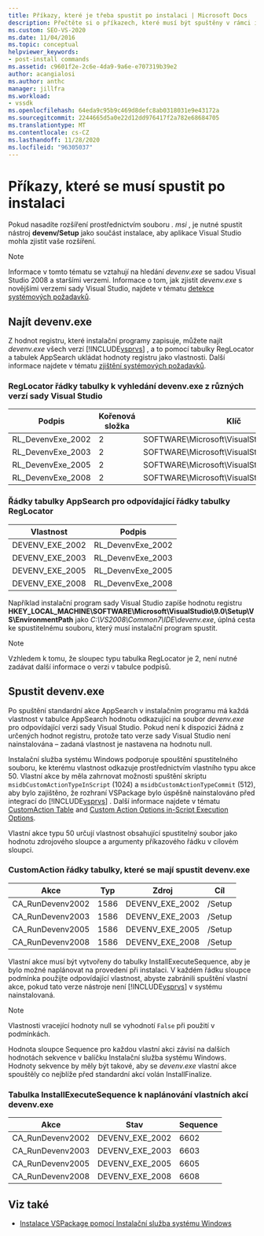 ```yaml
---
title: Příkazy, které je třeba spustit po instalaci | Microsoft Docs
description: Přečtěte si o příkazech, které musí být spuštěny v rámci instalace rozšíření nasazeného pomocí souboru. msi v aplikaci Visual Studio.
ms.custom: SEO-VS-2020
ms.date: 11/04/2016
ms.topic: conceptual
helpviewer_keywords:
- post-install commands
ms.assetid: c9601f2e-2c6e-4da9-9a6e-e707319b39e2
author: acangialosi
ms.author: anthc
manager: jillfra
ms.workload:
- vssdk
ms.openlocfilehash: 64eda9c95b9c469d8defc8ab0318031e9e43172a
ms.sourcegitcommit: 2244665d5a0e22d12dd976417f2a782e68684705
ms.translationtype: MT
ms.contentlocale: cs-CZ
ms.lasthandoff: 11/28/2020
ms.locfileid: "96305037"
---
```

# <a name="commands-that-must-be-run-after-installation"></a>Příkazy, které se musí spustit po instalaci
Pokud nasadíte rozšíření prostřednictvím souboru *. msi* , je nutné spustit nástroj **devenv/Setup** jako součást instalace, aby aplikace Visual Studio mohla zjistit vaše rozšíření.

> [!NOTE]
> Informace v tomto tématu se vztahují na hledání *devenv.exe* se sadou Visual Studio 2008 a staršími verzemi. Informace o tom, jak zjistit *devenv.exe* s novějšími verzemi sady Visual Studio, najdete v tématu [detekce systémových požadavků](../../extensibility/internals/detecting-system-requirements.md).

## <a name="find-devenvexe"></a>Najít devenv.exe
 Z hodnot registru, které instalační programy zapisuje, můžete najít *devenv.exe* všech verzí [!INCLUDE[vsprvs](../../code-quality/includes/vsprvs_md.md)] , a to pomocí tabulky RegLocator a tabulek AppSearch ukládat hodnoty registru jako vlastnosti. Další informace najdete v tématu [zjištění systémových požadavků](../../extensibility/internals/detecting-system-requirements.md).

### <a name="reglocator-table-rows-to-locate-devenvexe-from-different-versions-of-visual-studio"></a>RegLocator řádky tabulky k vyhledání devenv.exe z různých verzí sady Visual Studio

|Podpis|Kořenová složka|Klíč|Název|Typ|
|-----------------|----------|---------|----------|----------|
|RL_DevenvExe_2002|2|SOFTWARE\Microsoft\VisualStudio\7.0\Setup\VS|EnvironmentPath|2|
|RL_DevenvExe_2003|2|SOFTWARE\Microsoft\VisualStudio\7.1\Setup\VS|EnvironmentPath|2|
|RL_DevenvExe_2005|2|SOFTWARE\Microsoft\VisualStudio\8.0\Setup\VS|EnvironmentPath|2|
|RL_DevenvExe_2008|2|SOFTWARE\Microsoft\VisualStudio\9.0\Setup\VS|EnvironmentPath|2|

### <a name="appsearch-table-rows-for-corresponding-reglocator-table-rows"></a>Řádky tabulky AppSearch pro odpovídající řádky tabulky RegLocator

|Vlastnost|Podpis|
|--------------|-----------------|
|DEVENV_EXE_2002|RL_DevenvExe_2002|
|DEVENV_EXE_2003|RL_DevenvExe_2003|
|DEVENV_EXE_2005|RL_DevenvExe_2005|
|DEVENV_EXE_2008|RL_DevenvExe_2008|

 Například instalační program sady Visual Studio zapíše hodnotu registru **HKEY_LOCAL_MACHINE\SOFTWARE\Microsoft\VisualStudio\9.0\Setup\VS\EnvironmentPath** jako *C:\VS2008\Common7\IDE\devenv.exe*, úplná cesta ke spustitelnému souboru, který musí instalační program spustit.

> [!NOTE]
> Vzhledem k tomu, že sloupec typu tabulka RegLocator je 2, není nutné zadávat další informace o verzi v tabulce podpisů.

## <a name="run-devenvexe"></a>Spustit devenv.exe
 Po spuštění standardní akce AppSearch v instalačním programu má každá vlastnost v tabulce AppSearch hodnotu odkazující na soubor *devenv.exe* pro odpovídající verzi sady Visual Studio. Pokud není k dispozici žádná z určených hodnot registru, protože tato verze sady Visual Studio není nainstalována – zadaná vlastnost je nastavena na hodnotu null.

 Instalační služba systému Windows podporuje spouštění spustitelného souboru, ke kterému vlastnost odkazuje prostřednictvím vlastního typu akce 50. Vlastní akce by měla zahrnovat možnosti spuštění skriptu `msidbCustomActionTypeInScript` (1024) a `msidbCustomActionTypeCommit` (512), aby bylo zajištěno, že rozhraní VSPackage bylo úspěšně nainstalováno před integrací do [!INCLUDE[vsprvs](../../code-quality/includes/vsprvs_md.md)] . Další informace najdete v tématu [CustomAction Table](/windows/desktop/msi/customaction-table) and [Custom Action Options in-Script Execution Options](/windows/desktop/msi/custom-action-in-script-execution-options).

 Vlastní akce typu 50 určují vlastnost obsahující spustitelný soubor jako hodnotu zdrojového sloupce a argumenty příkazového řádku v cílovém sloupci.

### <a name="customaction-table-rows-to-run-devenvexe"></a>CustomAction řádky tabulky, které se mají spustit devenv.exe

|Akce|Typ|Zdroj|Cíl|
|------------|----------|------------|------------|
|CA_RunDevenv2002|1586|DEVENV_EXE_2002|/Setup|
|CA_RunDevenv2003|1586|DEVENV_EXE_2003|/Setup|
|CA_RunDevenv2005|1586|DEVENV_EXE_2005|/Setup|
|CA_RunDevenv2008|1586|DEVENV_EXE_2008|/Setup|

 Vlastní akce musí být vytvořeny do tabulky InstallExecuteSequence, aby je bylo možné naplánovat na provedení při instalaci. V každém řádku sloupce podmínka použijte odpovídající vlastnost, abyste zabránili spuštění vlastní akce, pokud tato verze nástroje není [!INCLUDE[vsprvs](../../code-quality/includes/vsprvs_md.md)] v systému nainstalovaná.

> [!NOTE]
> Vlastnosti vracející hodnoty null se vyhodnotí `False` při použití v podmínkách.

 Hodnota sloupce Sequence pro každou vlastní akci závisí na dalších hodnotách sekvence v balíčku Instalační služba systému Windows. Hodnoty sekvence by měly být takové, aby se *devenv.exe* vlastní akce spouštěly co nejblíže před standardní akcí volán InstallFinalize.

### <a name="installexecutesequence-table-to-schedule-the-devenvexe-custom-actions"></a>Tabulka InstallExecuteSequence k naplánování vlastních akcí devenv.exe

|Akce|Stav|Sequence|
|------------|---------------|--------------|
|CA_RunDevenv2002|DEVENV_EXE_2002|6602|
|CA_RunDevenv2003|DEVENV_EXE_2003|6603|
|CA_RunDevenv2005|DEVENV_EXE_2005|6605|
|CA_RunDevenv2008|DEVENV_EXE_2008|6608|

## <a name="see-also"></a>Viz také
- [Instalace VSPackage pomocí Instalační služba systému Windows](../../extensibility/internals/installing-vspackages-with-windows-installer.md)
